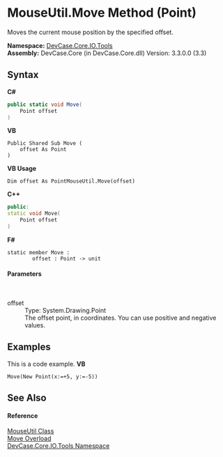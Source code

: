 # MouseUtil.Move Method (Point)
 

Moves the current mouse position by the specified offset.

**Namespace:**&nbsp;<a href="N_DevCase_Core_IO_Tools">DevCase.Core.IO.Tools</a><br />**Assembly:**&nbsp;DevCase.Core (in DevCase.Core.dll) Version: 3.3.0.0 (3.3)

## Syntax

**C#**<br />
``` C#
public static void Move(
	Point offset
)
```

**VB**<br />
``` VB
Public Shared Sub Move ( 
	offset As Point
)
```

**VB Usage**<br />
``` VB Usage
Dim offset As PointMouseUtil.Move(offset)
```

**C++**<br />
``` C++
public:
static void Move(
	Point offset
)
```

**F#**<br />
``` F#
static member Move : 
        offset : Point -> unit 

```


#### Parameters
&nbsp;<dl><dt>offset</dt><dd>Type: System.Drawing.Point<br />The offset point, in coordinates. You can use positive and negative values.</dd></dl>

## Examples
This is a code example. 
**VB**<br />
``` VB
Move(New Point(x:=+5, y:=-5))
```


## See Also


#### Reference
<a href="T_DevCase_Core_IO_Tools_MouseUtil">MouseUtil Class</a><br /><a href="Overload_DevCase_Core_IO_Tools_MouseUtil_Move">Move Overload</a><br /><a href="N_DevCase_Core_IO_Tools">DevCase.Core.IO.Tools Namespace</a><br />